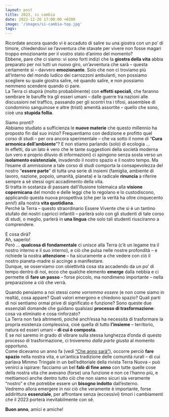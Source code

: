 ```yaml
---
layout: post
title: 2023, si cambia
date: 2022-12-26 17:00:00 +0200
image: '/images/si-cambia-top.jpg'
tags:
---
```


Ricordate ancora quando vi è accaduto di salire su una giostra con un po’ di timore, chiedendovi se l’avventura che stavate per vivere non fosse magari troppo emozionante per il vostro stato d’animo del momento? <br/>
Ebbene, pare che ci siamo: vi sono forti indizi che la **giostra della vita** abbia preparato per noi tutti un nuovo giro, un’avventura che sarà – questa certamente sì – davvero **emozionante**. Solo che non ci troviamo più all’interno del mondo ludico dei carrozzoni ambulanti, non possiamo scegliere su quale giostra salire, né quando salire, e non possiamo nemmeno scendere quando ci pare.<br/>
La Terra ci stupirà (molto probabilmente) con **effetti speciali**, che faranno sembrare le baruffe tra gli esseri umani – dalle guerre tra nazioni alle discussioni nel traffico, passando per gli scontri tra i tifosi, assemblee di condominio sanguinose e altre (tristi) amenità assortite – quello che sono, cioè una **stupida follia**.

Siamo pronti?<br/>
Abbiamo studiato a sufficienza le **nuove materie** che questo millennio ha proposto fin dal suo inizio? Frequentiamo con dedizione e profitto quel corso di studi – per ora ancora sperimentale – che va sotto il nome di “**Cura armonica dell’ambiente**”? E non stiamo parlando (solo) di ecologia ...<br/>
In effetti, da un lato è vero che le tante suggestioni della società moderna (un vero e proprio diluvio di informazioni) ci spingono senza sosta verso un **isolamento esistenziale**, invadendo il nostro spazio e il nostro tempo. Ma l’esame di ammissione a tale corso di studi comporta la consapevolezza del nostro “**essere parte**” di tutta una serie di insiemi (famiglia, ambiente di lavoro, nazione, popolo, umanità, pianeta) e la radicale **rinuncia** a riferire sempre a sé stessi ogni accadimento della vita. <br/>
Si tratta in sostanza di passare dall’illusione tolemaica alla **visione copernicana** del mondo e delle leggi che lo regolano e lo custodiscono, applicando questa nuova prospettiva (che per la verità ha oltre cinquecento anni!) alla nostra **vita quotidiana**.<br/>
Perché la Terra – questo straordinario Essere Vivente che si è un tantino stufato dei nostri capricci infantili – parlerà solo con gli studenti di tale corso di studi, o meglio, parlerà in **una lingua** che solo tali studenti riusciranno a comprendere.

E cosa dirà?<br/>
Ah, saperlo!<br/>
Però ... **qualcosa di fondamentale** ci unisce alla Terra (c’è un legame tra il nostro interno e il suo interno), e ciò che pulsa nelle nostre profondità – e richiede la nostra **attenzione** – ha sicuramente a che vedere con ciò il nostro pianeta-madre si accinge a manifestare. <br/>
Dunque, se osserviamo con obiettività cosa sta accadendo da un po’ di tempo dentro di noi, ecco che qualche elemento **emerge** dalla nebbia e ci permette di **fare un passo** – forse piccolo, ma nondimeno importante – nella preparazione a ciò che verrà.

Quando pensiamo a noi stessi *come vorremmo essere* (e non come siamo in realtà), cosa appare? Quali valori emergono e chiedono spazio? Quali parti di noi sentiamo ormai prive di significato e funzione? Sono queste due essenziali domande che guidano qualsiasi **processo di trasformazione**: cosa va eliminato e cosa rinforzato?<br/> 
La Terra non farà altrimenti, poiché anch’essa ha necessità di trasformare la propria esistenza complessiva, cioè quella di tutto **l’insieme** – territorio, natura ed esseri umani – **di cui è composta**.<br/>
E se noi saremo in grado di vibrare sulla stessa lunghezza d’onda di questo processo di trasformazione, ci troveremo *dalla parte giusta* al momento opportuno.<br/>
Come dicevamo un anno fa (vedi [“Che anno sarà”](/2022/01/14/che-anno-sara/)), occorre perciò **fare spazio** nella nostra vita, e un’antica tradizione delle comunità rurali – di cui parlava Mimmo Tringale in un bell’editoriale della rivista Terra Nuova – può venirci a ispirare: facciamo un bel **falò di fine anno** con tutte quelle cose della nostra vita che avevano (forse) una funzione e non ce l’hanno più, e mettiamoci anche dentro tutto ciò che non siamo sicuri sia veramente “nostro” e che potrebbe essere un **bisogno indotto** dall’esterno. <br/>
Vedremo allora emergere in noi ciò che veramente è importante, forse addirittura **essenziale**, per affrontare senza (eccessivi) timori i cambiamenti che il 2023 porterà inevitabilmente con sé.

**Buon anno**, amici e amiche!
